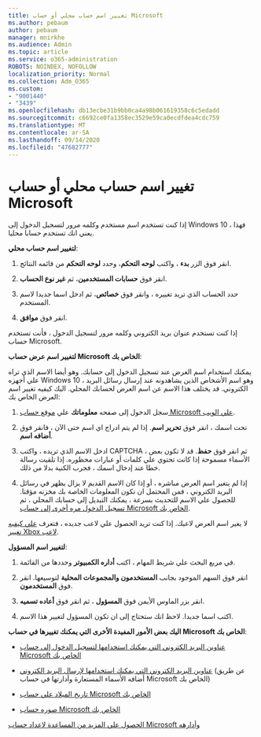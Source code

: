 ```yaml
---
title: تغيير اسم حساب محلي أو حساب Microsoft
ms.author: pebaum
author: pebaum
manager: mnirkhe
ms.audience: Admin
ms.topic: article
ms.service: o365-administration
ROBOTS: NOINDEX, NOFOLLOW
localization_priority: Normal
ms.collection: Adm_O365
ms.custom:
- "9001440"
- "3439"
ms.openlocfilehash: db13ecbe31b9bb0ca4a98b061619358c6c5edadd
ms.sourcegitcommit: c6692ce0fa1358ec3529e59ca0ecdfdea4cdc759
ms.translationtype: MT
ms.contentlocale: ar-SA
ms.lasthandoff: 09/14/2020
ms.locfileid: "47682777"
---
```

# <a name="change-the-name-of-a-local-account-or-a-microsoft-account"></a>تغيير اسم حساب محلي أو حساب Microsoft

إذا كنت تستخدم اسم مستخدم وكلمه مرور لتسجيل الدخول إلى Windows 10 ، فهذا يعني انك تستخدم حسابا محليا. 

**لتغيير اسم حساب محلي**:

1. انقر فوق الزر **بدء** ، واكتب **لوحه التحكم**، وحدد **لوحه التحكم** من قائمه النتائج.

2. انقر فوق **حسابات المستخدمين**، ثم **غير نوع الحساب**.

3. حدد الحساب الذي تريد تغييره ، وانقر فوق **خصائص**، ثم ادخل اسما جديدا لاسم المستخدم.

4. انقر فوق **موافق**.

إذا كنت تستخدم عنوان بريد الكتروني وكلمه مرور لتسجيل الدخول ، فأنت تستخدم حساب Microsoft.

**لتغيير اسم عرض حساب Microsoft الخاص بك**:

يمكنك استخدام اسم العرض عند تسجيل الدخول إلى حسابك. وهو أيضا الاسم الذي تراه علي أجهزه Windows 10 ، وهو اسم الأشخاص الذين يشاهدونه عند إرسال رسائل البريد الكتروني. قد يختلف هذا الاسم عن اسم العرض لحسابك المحلي. اليك كيفيه تغيير اسم العرض الخاص بك:

1. سجل الدخول إلى صفحه **معلوماتك** علي [موقع حساب Microsoft علي الويب](https://account.microsoft.com/).

2. تحت اسمك ، انقر فوق **تحرير اسم**. إذا لم يتم ادراج اي اسم حتى الآن ، فانقر فوق **أضافه اسم**. 

3. ادخل الاسم الذي تريده ، واكتب CAPTCHA ، ثم انقر فوق **حفظ**. قد لا تكون بعض الأسماء مسموحة إذا كانت تحتوي علي كلمات أو عبارات محظوره. إذا تلقيت رسالة خطا عند إدخال اسمك ، فجرب الكنية بدلا من ذلك.

4. إذا لم يتغير اسم العرض مباشره ، أو إذا كان الاسم القديم لا يزال يظهر في رسائل البريد الكتروني ، فمن المحتمل ان تكون المعلومات الخاصة بك مخزنه مؤقتا. للحصول علي الاسم للتحديث بسرعة ، يمكنك التبديل إلى حسابك المحلي ، ثم [تسجيل الدخول مره أخرى إلى حساب Microsoft الخاص بك](https://account.microsoft.com/).

لا يغير اسم العرض لاعبك. إذا كنت تريد الحصول علي لاعب جديده ، فتعرف [علي كيفيه تغيير Xbox لاعب](https://support.xbox.com/id-ID/account-management/change-xbox-live-gamertag).

**لتغيير اسم المسؤول**:

1. في مربع البحث علي شريط المهام ، اكتب **أداره الكمبيوتر** وحددها من القائمة.

2. انقر فوق السهم الموجود بجانب **المستخدمون والمجموعات المحلية** لتوسيعها. انقر فوق **المستخدمون**.

3. انقر بزر الماوس الأيمن فوق **المسؤول** ، ثم انقر فوق **أعاده تسميه**.

4. اكتب اسما جديدا. لاحظ انك ستحتاج إلى ان تكون المسؤول لتغيير هذا الاسم.

**اليك بعض الأمور المفيدة الأخرى التي يمكنك تغييرها في حساب Microsoft الخاص بك**:

- [عناوين البريد الكتروني التي يمكنك استخدامها لتسجيل الدخول إلى حساب Microsoft الخاص بك](https://support.microsoft.com/help/4026162)

- [عناوين البريد الكتروني التي يمكنك استخدامها لإرسال البريد الكتروني](https://support.microsoft.com/help/12407) (عن طريق أضافه الأسماء المستعارة وأدارتها في حساب Microsoft الخاص بك)

- [تاريخ الميلاد علي حساب Microsoft الخاص بك](https://support.microsoft.com/help/12411)

- [صوره حساب Microsoft الخاص بك](https://support.microsoft.com/help/4026790)

[الحصول علي المزيد من المساعدة لاعداد حساب Microsoft وأدارهه](https://support.microsoft.com/hub/4294457/microsoft-account-help#manage-account)